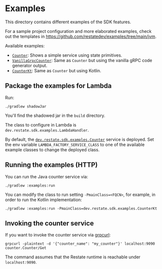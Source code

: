 # Examples

This directory contains different examples of the SDK features.

For a sample project configuration and more elaborated examples, check out the templates in https://github.com/restatedev/examples/tree/main/jvm.

Available examples:

* [`Counter`](src/main/java/dev/restate/sdk/examples/Counter.java): Shows a simple service using state primitives.
* [`VanillaGrpcCounter`](src/main/java/dev/restate/sdk/examples/VanillaGrpcCounter.java): Same as `Counter` but using the vanilla gRPC code generator output.
* [`CounterKt`](src/main/kotlin/dev/restate/sdk/examples/CounterKt.kt): Same as `Counter` but using Kotlin.

## Package the examples for Lambda

Run:

```shell
./gradlew shadowJar
```

You'll find the shadowed jar in the `build` directory.

The class to configure in Lambda is `dev.restate.sdk.examples.LambdaHandler`.

By default, the [`dev.restate.sdk.examples.Counter`](src/main/java/dev/restate/sdk/examples/Counter.java) service is deployed. Set the env variable `LAMBDA_FACTORY_SERVICE_CLASS` to one of the available example classes to change the deployed class.

## Running the examples (HTTP)

You can run the Java counter service via:

```shell
./gradlew :examples:run
```

You can modify the class to run setting `-PmainClass=<FQCN>`, for example, in order to run the Kotlin implementation:

```shell
./gradlew :examples:run -PmainClass=dev.restate.sdk.examples.CounterKt
```

## Invoking the counter service

If you want to invoke the counter service via [grpcurl](https://github.com/fullstorydev/grpcurl):

```shell
grpcurl -plaintext -d '{"counter_name": "my_counter"}' localhost:9090 counter.Counter/Get
```

The command assumes that the Restate runtime is reachable under `localhost:9090`.
